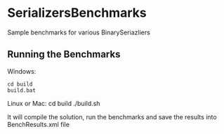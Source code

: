 SerializersBenchmarks
=====================

Sample benchmarks for various BinarySeriazliers

Running the Benchmarks
---------------------

Windows:

    cd build
    build.bat
    
Linux or Mac:
    cd build
    ./build.sh

It will compile the solution, run the benchmarks and save the results into BenchResults.xml file 
